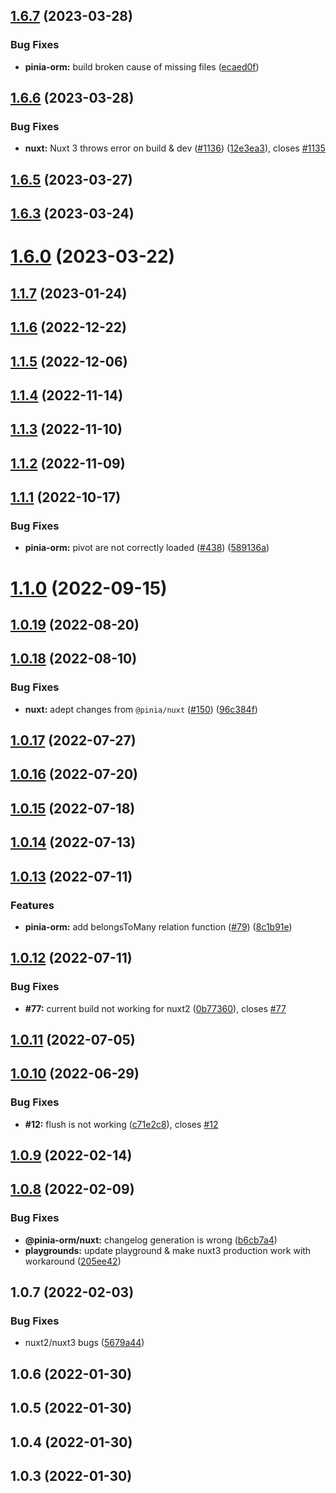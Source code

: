 ## [1.6.7](https://github.com/CodeDredd/pinia-orm/compare/@pinia-orm/nuxt@1.6.6...@pinia-orm/nuxt@1.6.7) (2023-03-28)

### Bug Fixes

- **pinia-orm:** build broken cause of missing files ([ecaed0f](https://github.com/CodeDredd/pinia-orm/commit/ecaed0f0464fa7b0ebc596ebc568f2abe563c4fe))

## [1.6.6](https://github.com/CodeDredd/pinia-orm/compare/@pinia-orm/nuxt@1.6.5...@pinia-orm/nuxt@1.6.6) (2023-03-28)

### Bug Fixes

- **nuxt:** Nuxt 3 throws error on build & dev ([#1136](https://github.com/CodeDredd/pinia-orm/issues/1136)) ([12e3ea3](https://github.com/CodeDredd/pinia-orm/commit/12e3ea392816b0e7bbbe790e405623467e4c6480)), closes [#1135](https://github.com/CodeDredd/pinia-orm/issues/1135)

## [1.6.5](https://github.com/CodeDredd/pinia-orm/compare/@pinia-orm/nuxt@1.6.3...@pinia-orm/nuxt@1.6.5) (2023-03-27)

## [1.6.3](https://github.com/CodeDredd/pinia-orm/compare/@pinia-orm/nuxt@1.6.0...@pinia-orm/nuxt@1.6.3) (2023-03-24)

# [1.6.0](https://github.com/CodeDredd/pinia-orm/compare/@pinia-orm/nuxt@1.1.7...@pinia-orm/nuxt@1.6.0) (2023-03-22)

## [1.1.7](https://github.com/CodeDredd/pinia-orm/compare/@pinia-orm/nuxt@1.1.6...@pinia-orm/nuxt@1.1.7) (2023-01-24)

## [1.1.6](https://github.com/CodeDredd/pinia-orm/compare/@pinia-orm/nuxt@1.1.5...@pinia-orm/nuxt@1.1.6) (2022-12-22)

## [1.1.5](https://github.com/CodeDredd/pinia-orm/compare/@pinia-orm/nuxt@1.1.4...@pinia-orm/nuxt@1.1.5) (2022-12-06)

## [1.1.4](https://github.com/CodeDredd/pinia-orm/compare/@pinia-orm/nuxt@1.1.3...@pinia-orm/nuxt@1.1.4) (2022-11-14)

## [1.1.3](https://github.com/CodeDredd/pinia-orm/compare/@pinia-orm/nuxt@1.1.2...@pinia-orm/nuxt@1.1.3) (2022-11-10)

## [1.1.2](https://github.com/CodeDredd/pinia-orm/compare/@pinia-orm/nuxt@1.1.1...@pinia-orm/nuxt@1.1.2) (2022-11-09)

## [1.1.1](https://github.com/CodeDredd/pinia-orm/compare/@pinia-orm/nuxt@1.1.0...@pinia-orm/nuxt@1.1.1) (2022-10-17)

### Bug Fixes

- **pinia-orm:** pivot are not correctly loaded ([#438](https://github.com/CodeDredd/pinia-orm/issues/438)) ([589136a](https://github.com/CodeDredd/pinia-orm/commit/589136a1349adced1371a1b26d8a003768a69bcc))

# [1.1.0](https://github.com/CodeDredd/pinia-orm/compare/@pinia-orm/nuxt@1.0.19...@pinia-orm/nuxt@1.1.0) (2022-09-15)

## [1.0.19](https://github.com/CodeDredd/pinia-orm/compare/@pinia-orm/nuxt@1.0.18...@pinia-orm/nuxt@1.0.19) (2022-08-20)

## [1.0.18](https://github.com/CodeDredd/pinia-orm/compare/@pinia-orm/nuxt@1.0.17...@pinia-orm/nuxt@1.0.18) (2022-08-10)

### Bug Fixes

- **nuxt:** adept changes from `@pinia/nuxt` ([#150](https://github.com/CodeDredd/pinia-orm/issues/150)) ([96c384f](https://github.com/CodeDredd/pinia-orm/commit/96c384f1b662ec6d64147cdf5b22664370c36c2a))

## [1.0.17](https://github.com/CodeDredd/pinia-orm/compare/@pinia-orm/nuxt@1.0.16...@pinia-orm/nuxt@1.0.17) (2022-07-27)

## [1.0.16](https://github.com/CodeDredd/pinia-orm/compare/@pinia-orm/nuxt@1.0.15...@pinia-orm/nuxt@1.0.16) (2022-07-20)

## [1.0.15](https://github.com/CodeDredd/pinia-orm/compare/@pinia-orm/nuxt@1.0.14...@pinia-orm/nuxt@1.0.15) (2022-07-18)

## [1.0.14](https://github.com/CodeDredd/pinia-orm/compare/@pinia-orm/nuxt@1.0.13...@pinia-orm/nuxt@1.0.14) (2022-07-13)

## [1.0.13](https://github.com/CodeDredd/pinia-orm/compare/@pinia-orm/nuxt@1.0.12...@pinia-orm/nuxt@1.0.13) (2022-07-11)

### Features

- **pinia-orm:** add belongsToMany relation function ([#79](https://github.com/CodeDredd/pinia-orm/issues/79)) ([8c1b91e](https://github.com/CodeDredd/pinia-orm/commit/8c1b91e9a3f7114580363c8f976c20014894d92f))

## [1.0.12](https://github.com/CodeDredd/pinia-orm/compare/@pinia-orm/nuxt@1.0.11...@pinia-orm/nuxt@1.0.12) (2022-07-11)

### Bug Fixes

- **#77:** current build not working for nuxt2 ([0b77360](https://github.com/CodeDredd/pinia-orm/commit/0b77360889929be31982415bf867d103162ac32b)), closes [#77](https://github.com/CodeDredd/pinia-orm/issues/77)

## [1.0.11](https://github.com/CodeDredd/pinia-orm/compare/@pinia-orm/nuxt@1.0.10...@pinia-orm/nuxt@1.0.11) (2022-07-05)

## [1.0.10](https://github.com/CodeDredd/pinia-orm/compare/@pinia-orm/nuxt@1.0.9...@pinia-orm/nuxt@1.0.10) (2022-06-29)

### Bug Fixes

- **#12:** flush is not working ([c71e2c8](https://github.com/CodeDredd/pinia-orm/commit/c71e2c8bd9b75fccee8db13cf0433e3173356e2b)), closes [#12](https://github.com/CodeDredd/pinia-orm/issues/12)

## [1.0.9](https://github.com/CodeDredd/pinia-orm/compare/@pinia-orm/nuxt@1.0.8...@pinia-orm/nuxt@1.0.9) (2022-02-14)

## [1.0.8](https://github.com/codedredd/pinia-orm/compare/@pinia-orm/nuxt@1.0.7...@pinia-orm/nuxt@1.0.8) (2022-02-09)

### Bug Fixes

- **@pinia-orm/nuxt:** changelog generation is wrong ([b6cb7a4](https://github.com/codedredd/pinia-orm/commit/b6cb7a4ed916552280ca80961f92b8f61a08c330))
- **playgrounds:** update playground & make nuxt3 production work with workaround ([205ee42](https://github.com/codedredd/pinia-orm/commit/205ee42e8ecffbdc7a98d00dbcd364d531f955e1))

## 1.0.7 (2022-02-03)

### Bug Fixes

- nuxt2/nuxt3 bugs ([5679a44](https://github.com/codedredd/pinia-orm/commit/5679a440c4a093e7d76f0c00fdf1d7d213e1b2a8))

## 1.0.6 (2022-01-30)

## 1.0.5 (2022-01-30)

## 1.0.4 (2022-01-30)

## 1.0.3 (2022-01-30)
